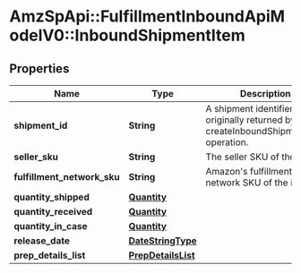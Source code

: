# AmzSpApi::FulfillmentInboundApiModelV0::InboundShipmentItem

## Properties
Name | Type | Description | Notes
------------ | ------------- | ------------- | -------------
**shipment_id** | **String** | A shipment identifier originally returned by the createInboundShipmentPlan operation. | [optional] 
**seller_sku** | **String** | The seller SKU of the item. | 
**fulfillment_network_sku** | **String** | Amazon&#x27;s fulfillment network SKU of the item. | [optional] 
**quantity_shipped** | [**Quantity**](Quantity.md) |  | 
**quantity_received** | [**Quantity**](Quantity.md) |  | [optional] 
**quantity_in_case** | [**Quantity**](Quantity.md) |  | [optional] 
**release_date** | [**DateStringType**](DateStringType.md) |  | [optional] 
**prep_details_list** | [**PrepDetailsList**](PrepDetailsList.md) |  | [optional] 

